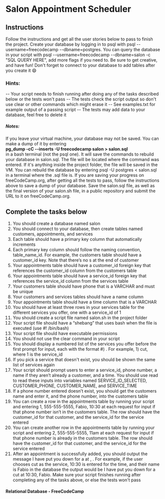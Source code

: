 <h1>Salon Appointment Scheduler</h1>
<h2>Instructions</h2>
Follow the instructions and get all the user stories below to pass to finish the project. Create your database by logging in to psql with psql --username=freecodecamp --dbname=postgres. You can query the database in your script with psql --username=freecodecamp --dbname=salon -c "SQL QUERY HERE", add more flags if you need to. Be sure to get creative, and have fun!
Don't forget to connect to your database to add tables after you create it 😄

<h3>Hints:</h3>
-- Your script needs to finish running after doing any of the tasks described below or the tests won't pass
-- The tests check the script output so don't use clear or other commands which might erase it
-- See examples.txt for example output of a passing script
-- The tests may add data to your database, feel free to delete it

<h5>Notes:</h5>
If you leave your virtual machine, your database may not be saved. You can make a dump of it by entering <br>
<b>pg_dump -cC --inserts -U freecodecamp salon > salon.sql </b><br>
in a bash terminal (not the psql one). It will save the commands to rebuild your database in salon.sql. The file will be located where the command was entered. If it's anything inside the project folder, the file will be saved in the VM. You can rebuild the database by entering psql -U postgres < salon.sql in a terminal where the .sql file is.
If you are saving your progress on freeCodeCamp.org, after getting all the tests to pass, follow the instructions above to save a dump of your database. Save the salon.sql file, as well as the final version of your salon.sh file, in a public repository and submit the URL to it on freeCodeCamp.org.

<h2>Complete the tasks below</h2>
<ol>
<li>You should create a database named salon
<li>You should connect to your database, then create tables named customers, appointments, and services
<li>Each table should have a primary key column that automatically increments
<li>Each primary key column should follow the naming convention, table_name_id. For example, the customers table should have a customer_id key. Note that there’s no s at the end of customer
<li>Your appointments table should have a customer_id foreign key that references the customer_id column from the customers table
<li>Your appointments table should have a service_id foreign key that references the service_id column from the services table
<li>Your customers table should have phone that is a VARCHAR and must be unique
<li>Your customers and services tables should have a name column
<li>Your appointments table should have a time column that is a VARCHAR
<li>You should have at least three rows in your services table for the different services you offer, one with a service_id of 1
<li>You should create a script file named salon.sh in the project folder
<li>Your script file should have a “shebang” that uses bash when the file is executed (use #! /bin/bash)
<li>Your script file should have executable permissions
<li>You should not use the clear command in your script
<li>You should display a numbered list of the services you offer before the first prompt for input, each with the format #) <service>. For example, 1) cut, where 1 is the service_id
<li>If you pick a service that doesn't exist, you should be shown the same list of services again
<li>Your script should prompt users to enter a service_id, phone number, a name if they aren’t already a customer, and a time. You should use read to read these inputs into variables named SERVICE_ID_SELECTED, CUSTOMER_PHONE, CUSTOMER_NAME, and SERVICE_TIME
<li>If a phone number entered doesn’t exist, you should get the customers name and enter it, and the phone number, into the customers table
<li>You can create a row in the appointments table by running your script and entering 1, 555-555-5555, Fabio, 10:30 at each request for input if that phone number isn’t in the customers table. The row should have the customer_id for that customer, and the service_id for the service entered
<li>You can create another row in the appointments table by running your script and entering 2, 555-555-5555, 11am at each request for input if that phone number is already in the customers table. The row should have the customer_id for that customer, and the service_id for the service entered
<li>After an appointment is successfully added, you should output the message I have put you down for a <service> at <time>, <name>. For example, if the user chooses cut as the service, 10:30 is entered for the time, and their name is Fabio in the database the output would be I have put you down for a cut at 10:30, Fabio. Make sure your script finishes running after completing any of the tasks above, or else the tests won't pass
</ol>
<h4>Relational Database - FreeCodeCamp</h4>
